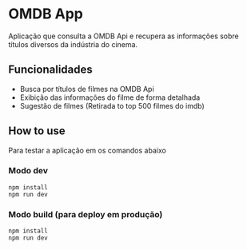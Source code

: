 # OMDB App
Aplicação que consulta a OMDB Api e recupera as informações sobre títulos diversos da indústria do cinema.

## Funcionalidades
- Busca por títulos de filmes na OMDB Api
- Exibição das informações do filme de forma detalhada
- Sugestão de filmes (Retirada to top 500 filmes do imdb)

## How to use

Para testar a aplicação em os comandos abaixo

### Modo dev
```
npm install
npm run dev
```

### Modo build (para deploy em produção)
```
npm install
npm run dev
```
